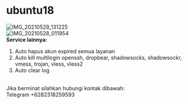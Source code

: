 # ubuntu18
![IMG_20210529_131225](https://user-images.githubusercontent.com/56117745/120060100-f93f8000-c07f-11eb-85a8-876a52dbc9fd.jpg)
<br>
![IMG_20210528_011954](https://user-images.githubusercontent.com/56117745/119877372-27737180-bf53-11eb-83a2-04172f9dbba7.jpg)
<br>
**Service lainnya:**
1. Auto hapus akun expired semua layanan
2. Auto kill multilogin openssh, dropbear, shadowsocks, shadowsockr, vmess, trojan, vless, vless2
3. Auto clear log
<br>
Jika berminat silahkan hubungi kontak dibawah:
<br>
Telegram +6282318259593
